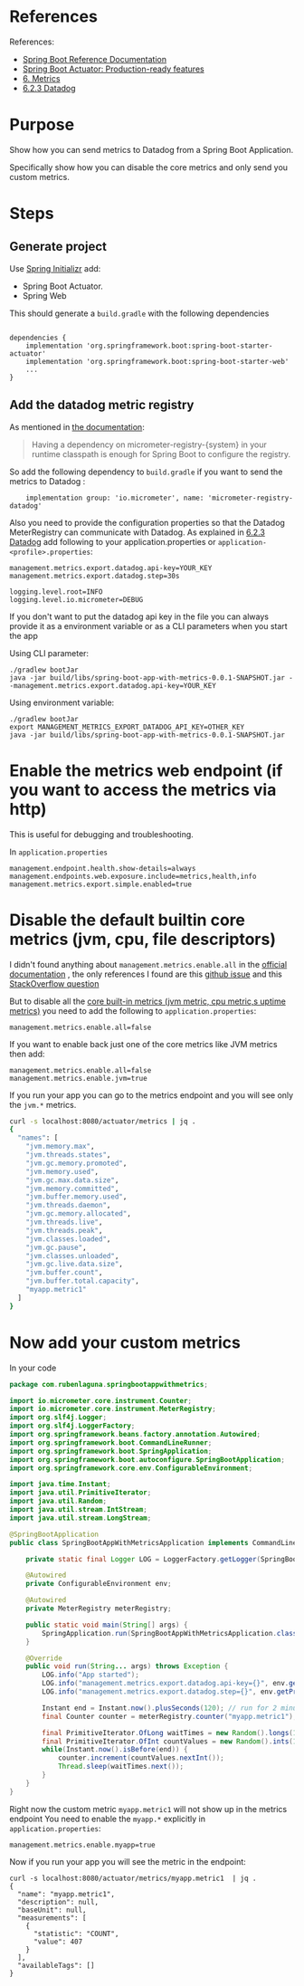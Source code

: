 # References

References: 
* [Spring Boot Reference Documentation](https://docs.spring.io/spring-boot/docs/2.2.0.RELEASE/reference/html/index.html)
* [Spring Boot Actuator: Production-ready features](https://docs.spring.io/spring-boot/docs/2.2.0.RELEASE/reference/html/production-ready-features.html#production-ready)
* [6. Metrics](https://docs.spring.io/spring-boot/docs/2.2.0.RELEASE/reference/html/production-ready-features.html#production-ready-metrics)
* [6.2.3 Datadog](https://docs.spring.io/spring-boot/docs/2.2.0.RELEASE/reference/html/production-ready-features.html#production-ready-metrics-export-datadog)


# Purpose 
Show how you can send metrics to Datadog from a Spring Boot Application. 

Specifically show how you can disable the core metrics and only send you custom metrics.

# Steps


##  Generate project 
Use [Spring Initializr](https://start.spring.io/) add: 
 
 * Spring Boot Actuator.
 * Spring Web 


This should generate a `build.gradle` with the following dependencies 

```

dependencies {
    implementation 'org.springframework.boot:spring-boot-starter-actuator'
    implementation 'org.springframework.boot:spring-boot-starter-web'
    ...
}

```

## Add the datadog metric registry

As mentioned in [the documentation](https://docs.spring.io/spring-boot/docs/2.2.0.RELEASE/reference/html/production-ready-features.html#production-ready-metrics-getting-started):

> Having a dependency on micrometer-registry-{system} in your runtime classpath is enough for Spring Boot to configure the registry.


So add the following dependency to `build.gradle` if you want to send the metrics to Datadog :

```
    implementation group: 'io.micrometer', name: 'micrometer-registry-datadog'

```


Also you need to provide the configuration properties so that the Datadog MeterRegistry can communicate with Datadog. 
As explained in [6.2.3 Datadog](https://docs.spring.io/spring-boot/docs/2.2.0.RELEASE/reference/html/production-ready-features.html#production-ready-metrics-export-datadog)
add following to your application.properties or `application-<profile>.properties`:

```
management.metrics.export.datadog.api-key=YOUR_KEY
management.metrics.export.datadog.step=30s

logging.level.root=INFO
logging.level.io.micrometer=DEBUG
```

If you don't want to put the datadog api key in the file you can always provide it as a environment variable 
or as a CLI parameters when you start the app

Using CLI parameter:
```
./gradlew bootJar
java -jar build/libs/spring-boot-app-with-metrics-0.0.1-SNAPSHOT.jar --management.metrics.export.datadog.api-key=YOUR_KEY
```


Using environment variable:
```
./gradlew bootJar
export MANAGEMENT_METRICS_EXPORT_DATADOG_API_KEY=OTHER_KEY
java -jar build/libs/spring-boot-app-with-metrics-0.0.1-SNAPSHOT.jar 
```

# Enable the metrics web endpoint (if you want to access the metrics via http)

This is useful for debugging and troubleshooting.

In `application.properties`
```
management.endpoint.health.show-details=always
management.endpoints.web.exposure.include=metrics,health,info
management.metrics.export.simple.enabled=true
```


# Disable the default builtin core metrics (jvm, cpu, file descriptors)

I didn't found anything about `management.metrics.enable.all` in the [official documentation](https://docs.spring.io/spring-boot/docs/2.2.0.RELEASE/reference/html/production-ready-features.html#production-ready-metrics)
, the only references I found are this [github issue](https://github.com/spring-projects/spring-boot/issues/13408)
and this [StackOverflow question](https://stackoverflow.com/questions/54422023/how-to-specify-a-whitelist-of-the-metrics-i-want-to-use-in-spring-boot-with-micr)

But to disable all the [core built-in metrics (jvm metric, cpu metric,s uptime metrics)](https://docs.spring.io/spring-boot/docs/2.2.0.RELEASE/reference/html/production-ready-features.html#production-ready-metrics-meter)
you need to add the following to `application.properties`:

```
management.metrics.enable.all=false
```

If you want to enable back just one of the core metrics like JVM metrics then add:


```
management.metrics.enable.all=false
management.metrics.enable.jvm=true
```

If you run your app you can go to the metrics endpoint and 
you will see only the `jvm.*` metrics.

```bash
curl -s localhost:8080/actuator/metrics | jq .
{
  "names": [
    "jvm.memory.max",
    "jvm.threads.states",
    "jvm.gc.memory.promoted",
    "jvm.memory.used",
    "jvm.gc.max.data.size",
    "jvm.memory.committed",
    "jvm.buffer.memory.used",
    "jvm.threads.daemon",
    "jvm.gc.memory.allocated",
    "jvm.threads.live",
    "jvm.threads.peak",
    "jvm.classes.loaded",
    "jvm.gc.pause",
    "jvm.classes.unloaded",
    "jvm.gc.live.data.size",
    "jvm.buffer.count",
    "jvm.buffer.total.capacity",
    "myapp.metric1"
  ]
}
```

# Now add your custom metrics

In your code 

```java
package com.rubenlaguna.springbootappwithmetrics;

import io.micrometer.core.instrument.Counter;
import io.micrometer.core.instrument.MeterRegistry;
import org.slf4j.Logger;
import org.slf4j.LoggerFactory;
import org.springframework.beans.factory.annotation.Autowired;
import org.springframework.boot.CommandLineRunner;
import org.springframework.boot.SpringApplication;
import org.springframework.boot.autoconfigure.SpringBootApplication;
import org.springframework.core.env.ConfigurableEnvironment;

import java.time.Instant;
import java.util.PrimitiveIterator;
import java.util.Random;
import java.util.stream.IntStream;
import java.util.stream.LongStream;

@SpringBootApplication
public class SpringBootAppWithMetricsApplication implements CommandLineRunner {

    private static final Logger LOG = LoggerFactory.getLogger(SpringBootAppWithMetricsApplication.class);

    @Autowired
    private ConfigurableEnvironment env;

    @Autowired
    private MeterRegistry meterRegistry;

    public static void main(String[] args) {
        SpringApplication.run(SpringBootAppWithMetricsApplication.class, args);
    }

    @Override
    public void run(String... args) throws Exception {
        LOG.info("App started");
        LOG.info("management.metrics.export.datadog.api-key={}", env.getProperty("management.metrics.export.datadog.api-key"));
        LOG.info("management.metrics.export.datadog.step={}", env.getProperty("management.metrics.export.datadog.step"));

        Instant end = Instant.now().plusSeconds(120); // run for 2 minutes
        final Counter counter = meterRegistry.counter("myapp.metric1");

        final PrimitiveIterator.OfLong waitTimes = new Random().longs(10, 100).iterator();
        final PrimitiveIterator.OfInt countValues = new Random().ints(1, 100).iterator();
        while(Instant.now().isBefore(end)) {
            counter.increment(countValues.nextInt());
            Thread.sleep(waitTimes.next());
        }
    }
}

```

Right now the custom metric `myapp.metric1` will not show up in the metrics endpoint
You need to enable the `myapp.*` explicitly in `application.properties`:

```properties
management.metrics.enable.myapp=true
```

Now if you run your app you will see the metric in the endpoint:

```
curl -s localhost:8080/actuator/metrics/myapp.metric1  | jq .
{
  "name": "myapp.metric1",
  "description": null,
  "baseUnit": null,
  "measurements": [
    {
      "statistic": "COUNT",
      "value": 407
    }
  ],
  "availableTags": []
}
```




